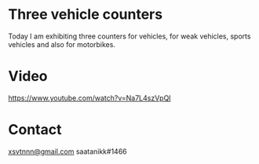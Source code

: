# Three vehicle counters

Today I am exhibiting three counters for vehicles, for weak vehicles, sports vehicles and also for motorbikes.

# Video

https://www.youtube.com/watch?v=Na7L4szVpQI

# Contact

xsvtnnn@gmail.com
saatanikk#1466
